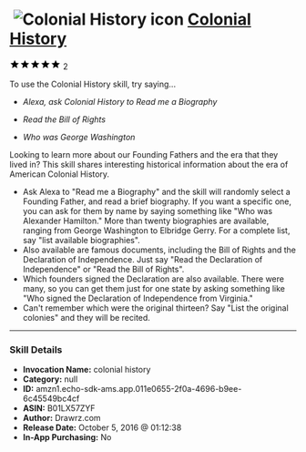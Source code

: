 # &nbsp;<img src="skill_icon" alt="Colonial History icon" width="36"> [Colonial History](http://alexa.amazon.com/#skills/amzn1.echo-sdk-ams.app.011e0655-2f0a-4696-b9ee-6c45549bc4cf)
![5 stars](../../images/ic_star_black_18dp_1x.png)![5 stars](../../images/ic_star_black_18dp_1x.png)![5 stars](../../images/ic_star_black_18dp_1x.png)![5 stars](../../images/ic_star_black_18dp_1x.png)![5 stars](../../images/ic_star_black_18dp_1x.png) 2

To use the Colonial History skill, try saying...

* *Alexa, ask Colonial History to Read me a Biography*

* *Read the Bill of Rights*

* *Who was George Washington*

Looking to learn more about our Founding Fathers and the era that they lived in? This skill shares interesting historical information about the era of American Colonial History.

- Ask Alexa to "Read me a Biography" and the skill will randomly select a Founding Father, and read a brief biography.  If you want a specific one, you can ask for them by name by saying something like "Who was Alexander Hamilton." More than twenty biographies are available, ranging from George Washington to Elbridge Gerry.  For a complete list, say "list available biographies".
- Also available are famous documents, including the Bill of Rights and the Declaration of Independence.  Just say "Read the Declaration of Independence" or "Read the Bill of Rights".
- Which founders signed the Declaration are also available.  There were many, so you can get them just for one state by asking something like "Who signed the Declaration of Independence from Virginia."
- Can't remember which were the original thirteen? Say "List the original colonies" and they will be recited.

***

### Skill Details

* **Invocation Name:** colonial history
* **Category:** null
* **ID:** amzn1.echo-sdk-ams.app.011e0655-2f0a-4696-b9ee-6c45549bc4cf
* **ASIN:** B01LX57ZYF
* **Author:** Drawrz.com
* **Release Date:** October 5, 2016 @ 01:12:38
* **In-App Purchasing:** No
